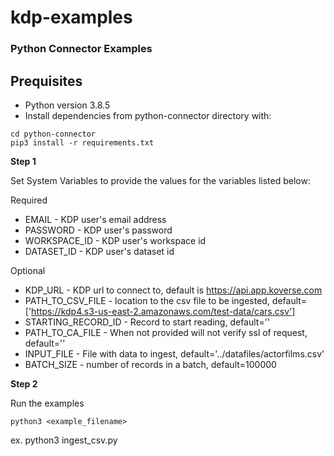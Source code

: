 # kdp-examples

### Python Connector Examples

## Prequisites
* Python version 3.8.5
* Install dependencies from python-connector directory with:
```
cd python-connector
pip3 install -r requirements.txt
```

**Step 1**

Set System Variables to provide the values for the variables listed below:

Required
* EMAIL - KDP user's email address
* PASSWORD - KDP user's password
* WORKSPACE_ID - KDP user's workspace id
* DATASET_ID - KDP user's dataset id

Optional
* KDP_URL - KDP url to connect to, default is https://api.app.koverse.com
* PATH_TO_CSV_FILE - location to the csv file to be ingested, default=['https://kdp4.s3-us-east-2.amazonaws.com/test-data/cars.csv']
* STARTING_RECORD_ID - Record to start reading, default=''
* PATH_TO_CA_FILE - When not provided will not verify ssl of request, default=''
* INPUT_FILE - File with data to ingest, default='../datafiles/actorfilms.csv'
* BATCH_SIZE - number of records in a batch, default=100000

**Step 2**

Run the examples 

```
python3 <example_filename>
```
ex. python3 ingest_csv.py
